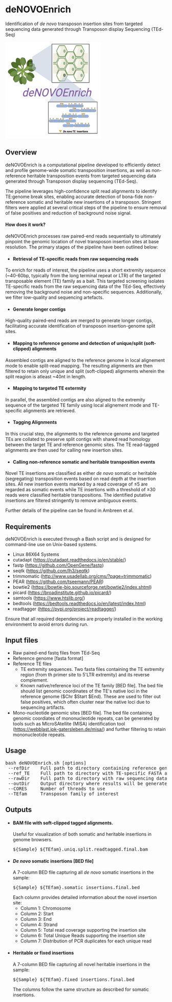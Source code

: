 # deNOVOEnrich
Identification of _de novo_ transposon insertion sites from targeted sequencing data generated through Transposon display Sequencing (TEd-Seq)

<img src="images/denonvoEnrich_logo.jpg" alt="denovoEnrich logo" width="300" height="300"/>

## Overview

deNOVOEnrich is a computational pipeline developed to efficiently detect and profile genome-wide somatic transposition insertions, as well as non-reference heritable transposition events from targeted sequencing data generated through Transposon display sequencing (TEd-Seq). 

The pipeline leverages high-confidence split read alignments to identify TE:genome break sites, enabling accurate detection of bona-fide non-reference somatic and heritable new insertions of a transposon. Stringent filters were applied at several critical steps of the pipeline to ensure removal of false positives and reduction of background noise signal.

#### How does it work?
deNOVOEnrich processes raw paired-end reads sequentially to ultimately pinpoint the genomic location of novel transposon insertion sites at base resolution. The primary stages of the pipeline have been outlined below:

 - #### Retrieval of TE-specific reads from raw sequencing reads 
To enrich for reads of interest, the pipeline uses a short extremity sequence (~40-60bp, typically from the long terminal repeat or LTR) of the targeted transposable element (TE) family as a bait. This targeted screening isolates TE-specific reads from the raw sequencing data of the TEd-Seq, effectively removing the background noise and non-specific sequences. Additionally, we filter low-quality and sequencing artefacts.

- #### Generate longer contigs
High-quality paired-end reads are merged to generate longer contigs, facilitating accurate identification of transposon insertion-genome split sites. 

 - #### Mapping to reference genome and detection of unique/split (soft-clipped) alignments
Assembled contigs are aligned to the reference genome in local alignement mode to enable split-read mapping. The resulting alignments are then filtered to retain only unique and split (soft-clipped) alignments wherein the split reagion is atleast ~40nt in length. 

- #### Mapping to targeted TE extermity
In parallel, the assembled contigs are also aligned to the extremity sequence of the targeted TE family using local alignement mode and TE-specific alignments are retrieved.

- #### Tagging Alignments
In this crucial step, the alignments to the reference genome and targeted TEs are collated to preserve split contigs with shared read homology between the target TE and reference genomic sites. The TE read-tagged alignments are then used for calling new insertion sites.

- #### Calling non-reference somatic and heritable transposition events
Novel TE insertions are classified as either _de novo_ somatic or heritable (segregating) transposition events based on read depth at the insertion sites. All new insertion events marked by a read coverage of ≤5 are regarded as somatic events while TE insertions with a threshold of ≥30 reads were classified heritable transpositions. The identified putative insertions are filtered stringently to remove ambiguous events.

Further details of the pipeline can be found in Ambreen et al. 

## Requirements
deNOVOEnrich is executed through a Bash script and is designed for command-line use on Unix-based systems.

- Linux 86X64 Systems
- cutadapt (https://cutadapt.readthedocs.io/en/stable/)
- fastp (https://github.com/OpenGene/fastp)
- seqtk (https://github.com/lh3/seqtk)
- trimmomatic (http://www.usadellab.org/cms/?page=trimmomatic)
- PEAR (https://github.com/tseemann/PEAR)
- bowtie2 (https://bowtie-bio.sourceforge.net/bowtie2/index.shtml)
- picard (https://broadinstitute.github.io/picard/)
- samtools (https://www.htslib.org/)
- bedtools (https://bedtools.readthedocs.io/en/latest/index.html)
- readtagger (https://pypi.org/project/readtagger/)

Ensure that all required dependencies are properly installed in the working environment to avoid errors during run. 

## Input files
- Raw paired-end fastq files from TEd-Seq
- Reference genome [fasta format]
- Reference TE files
  - TE extremity sequences. Two fasta files containing the TE extremity region (from th primer site to 5'LTR extremity) and its reverse complement.  
  - Known native/reference loci of the TE family [BED file]. The bed file should list genomic coordinates of the TE's native loci in the reference genome ($Chr $Start $End). These are used to filter out false positives, which often cluster near the native loci due to sequencing artifacts.
- Mono-nucleotide genomic sites [BED file]. The bed file containing genomic coordiates of mononucleotide repeats, can be generated by tools such as MIcroSAtellite (MISA) identification tool (https://webblast.ipk-gatersleben.de/misa/) and further filtering to retain mononucleotide repeats.

 ## Usage
<pre>bash deNOVOEnrich.sh [options]
 --refDir    Full path to directory containing reference genome FASTA
 --ref_TE    Full path to directory with TE-specific FASTA and BED files
 --rawDir    Full path to directory with raw sequencing data
 --outDir    Output directory where results will be generated
 --CORES     Number of threads to use
 --TEfam     Transposon family of interest</pre>

## Outputs
- #### BAM file with soft-clipped tagged alignments.
  Useful for visualization of both somatic and heritable insertions in genome browsers.
  <pre>${Sample}_${TEfam}.uniq.split.readtagged.final.bam</pre>
- #### _De novo_ somatic insertions [BED file]
  A 7-column BED file capturing all _de novo_ somatic insertions in the sample:
  <pre>${Sample}_${TEfam}.somatic_insertions.final.bed </pre> 
  Each column provides detailed information about the novel insertion site:
  - Column 1: Chromosome
  - Column 2: Start
  - Column 3: End
  - Column 4: Strand
  - Column 5: Total read coverage supporting the insertion site
  - Column 6: Total Unique Reads supporting the insertion site
  - Column 7: Distribution of PCR duplicates for each unique read
- #### Heritable or fixed insertions
  A 7-column BED file capturing all novel heritable insertions in the sample:
  <pre>${Sample}_${TEfam}.fixed_insertions.final.bed</pre> 
  The columns follow the same structure as described for somatic insertions.

 
  









